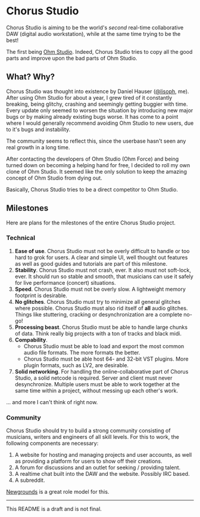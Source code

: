 Chorus Studio
===

Chorus Studio is aiming to be the world's *second* real-time collaborative DAW (digital audio workstation), while at the same time trying to be the best!

The first being [Ohm Studio](https://www.ohmstudio.com/). Indeed, Chorus Studio tries to copy all the good parts and improve upon the bad parts of Ohm Studio.

## What? Why?

Chorus Studio was thought into existence by Daniel Hauser ([@lisoph](https://github.com/Lisoph), me). After using Ohm Studio for about a year, I grew tired of it constantly breaking, being glitchy, crashing and seemingly getting buggier with time. Every update only seemed to worsen the situation by introducing new major bugs or by making already existing bugs worse. It has come to a point where I would generally recommend avoiding Ohm Studio to new users, due to it's bugs and instability.

The community seems to reflect this, since the userbase hasn't seen any real growth in a long time.

After contacting the developers of Ohm Studio (Ohm Force) and being turned down on becoming a helping hand for free, I decided to roll my own clone of Ohm Studio. It seemed like the only solution to keep the amazing concept of Ohm Studio from dying out.

Basically, Chorus Studio tries to be a direct competitor to Ohm Studio.

## Milestones

Here are plans for the milestones of the entire Chorus Studio project.

### Technical

1. **Ease of use**. Chorus Studio must not be overly difficult to handle or too hard to grok for users.
A clear and simple UI, well thought out features as well as good guides and tutorials are part of this milestone.
2. **Stability**. Chorus Studio must not crash, ever. It also must not soft-lock, ever. It should run so stable and smooth, that musicians can use it safely for live performance (concert) situations.
3. **Speed**. Chorus Studio must not be overly slow. A lightweight memory footprint is desirable.
4. **No glitches**. Chorus Studio must try to minimize all general glitches where possible.
Chorus Studio must also rid itself of **all** audio glitches. Things like stuttering, cracking or desynchronization are a complete no-go!
5. **Processing beast**. Chorus Studio must be able to handle large chunks of data. Think really big projects with a ton of tracks and black midi.
6. **Compability**.
    - Chorus Studio must be able to load and export the most common audio file formats. The more formats the better.
    - Chorus Studio must be able host 64- and 32-bit VST plugins. More plugin formats, such as LV2, are desirable.
7. **Solid networking**. For handling the online-collaborative part of Chorus Studio, a solid netcode is required. Server and client must never desynchronize. Multiple users must be able to work together at the same time within a project, without messing up each other's work.

... and more I can't think of right now.

### Community

Chorus Studio should try to build a strong community consisting of musicians, writers and engineers of all skill levels. For this to work, the following components are necessary:

1. A website for hosting and managing projects and user accounts, as well as providing a platform for users to show off their creations.
2. A forum for discussions and an outlet for seeking / providing talent.
3. A realtime chat built into the DAW and the website. Possibly IRC based.
4. A subreddit.

[Newgrounds](https://www.newgrounds.com/) is a great role model for this.

---

This README is a draft and is not final.